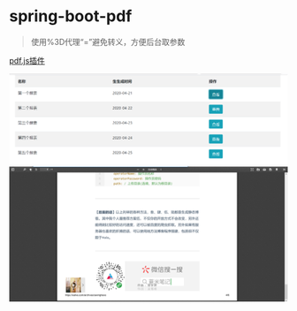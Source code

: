 # spring-boot-pdf

> 使用%3D代理“=”避免转义，方便后台取参数

[pdf.js插件](https://github.com/mozilla/pdf.js)

![list](./images/list.png)
![pdf](./images/pdf.png)
